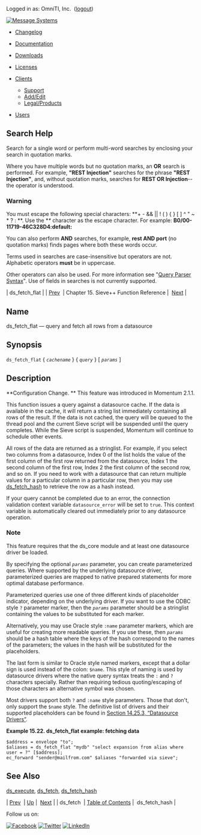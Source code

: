Logged in as: OmniTI, Inc.  ([logout](https://support.messagesystems.com/logout.php))

[![Message Systems](https://support.messagesystems.com/images/ms-white205.png)](https://support.messagesystems.com/start.php) 

*   [Changelog](https://support.messagesystems.com/start.php?show=changelog)
*   [Documentation](https://support.messagesystems.com/docs/)
*   [Downloads](https://support.messagesystems.com/start.php)

*   [Licenses](https://support.messagesystems.com/license_summary.php)
*   <a href="">Clients</a>
    *   [Support](https://support.messagesystems.com/cs.php)
    *   [Add/Edit](https://support.messagesystems.com/edit_client.php)
    *   [Legal/Products](https://support.messagesystems.com/edit_products.php)
*   [Users](https://support.messagesystems.com/edit_customer.php)

## Search Help

Search for a single word or perform multi-word searches by enclosing your search in quotation marks.

Where you have multiple words but no quotation marks, an **OR** search is performed. For example, **"REST Injection"** searches for the phrase **"REST Injection"**, and, without quotation marks, searches for **REST OR Injection**--the operator is understood.

### Warning

You must escape the following special characters: **+ - && || ! ( ) { } [ ] ^ " ~ * ? : \**. Use the **\** character as the escape character. For example: **B0/00-11719-46C328D4\:default\:**

You can also perform **AND** searches, for example, **rest AND port** (no quotation marks) finds pages where both these words occur.

Terms used in searches are case-insensitive but operators are not. Alphabetic operators **must** be in uppercase.

Other operators can also be used. For more information see "[Query Parser Syntax](https://lucene.apache.org/core/old_versioned_docs/versions/3_0_0/queryparsersyntax.html)". Use of fields in searches is not currently supported.

| ds_fetch_flat |
| [Prev](sieve.ref.ds_fetch.php)  | Chapter 15. Sieve++ Function Reference |  [Next](sieve.ref.ds_fetch_hash.php) |

<a name="sieve.ref.ds_fetch_flat"></a>
## Name

ds_fetch_flat — query and fetch all rows from a datasource

## Synopsis

`ds_fetch_flat` { *`cachename`* } { *`query`* } [ *`params`* ]

<a name="idp13693984"></a>
## Description

**Configuration Change. ** This feature was introduced in Momentum 2.1.1.

This function issues a query against a datasource cache. If the data is available in the cache, it will return a string list immediately containing all rows of the result. If the data is not cached, the query will be queued to the thread pool and the current Sieve script will be suspended until the query completes. While the Sieve script is suspended, Momentum will continue to schedule other events.

All rows of the data are returned as a stringlist. For example, if you select two columns from a datasource, Index 0 of the list holds the value of the first column of the first row returned from the datasource, Index 1 the second column of the first row, Index 2 the first column of the second row, and so on. If you need to work with a datasource that can return multiple values for a particular column in a particular row, then you may use [ds_fetch_hash](sieve.ref.ds_fetch_hash.php "ds_fetch_hash") to retrieve the row as a hash instead.

If your query cannot be completed due to an error, the connection validation context variable `datasource_error` will be set to `true`. This context variable is automatically cleared out immediately prior to any datasource operation.

### Note

This feature requires that the ds_core module and at least one datasource driver be loaded.

By specifying the optional *`params`* parameter, you can create parameterized queries. Where supported by the underlying datasource driver, parameterized queries are mapped to native prepared statements for more optimal database performance.

Parameterized queries use one of three different kinds of placeholder indicator, depending on the underlying driver. If you want to use the ODBC style `?` parameter marker, then the *`params`* parameter should be a stringlist containing the values to be substituted for each marker.

Alternatively, you may use Oracle style `:name` parameter markers, which are useful for creating more readable queries. If you use these, then *`params`* should be a hash table where the keys of the hash correspond to the names of the parameters; the values in the hash will be substituted for the placeholders.

The last form is similar to Oracle style named markers, except that a dollar sign is used instead of the colon: `$name`. This style of naming is used by datasource drivers where the native query syntax treats the `:` and `?` characters specially. Rather than requiring tedious quoting/escaping of those characters an alternative symbol was chosen.

Most drivers support both `?` and `:name` style parameters. Those that don't, only support the `$name` style. The definitive list of drivers and their supported placeholders can be found in [Section 14.25.3, “Datasource Drivers”](modules.ds_core.php#modules.ds_core.drivers "14.25.3. Datasource Drivers").

<a name="example.ds_fetch_flat"></a>

**Example 15.22. ds_fetch_flat example: fetching data**

```
$address = envelope "to";
$aliases = ds_fetch_flat "mydb" "select expansion from alias where user = ?" [$address];
ec_forward "sender@mailfrom.com" $aliases "forwarded via sieve";
```

<a name="idp13716480"></a>
## See Also

[ds_execute](sieve.ref.ds_execute.php "ds_execute"), [ds_fetch](sieve.ref.ds_fetch.php "ds_fetch"), [ds_fetch_hash](sieve.ref.ds_fetch_hash.php "ds_fetch_hash")

| [Prev](sieve.ref.ds_fetch.php)  | [Up](sieve.ref.php) |  [Next](sieve.ref.ds_fetch_hash.php) |
| ds_fetch  | [Table of Contents](index.php) |  ds_fetch_hash |

Follow us on:

[![Facebook](https://support.messagesystems.com/images/icon-facebook.png)](http://www.facebook.com/messagesystems) [![Twitter](https://support.messagesystems.com/images/icon-twitter.png)](http://twitter.com/#!/MessageSystems) [![LinkedIn](https://support.messagesystems.com/images/icon-linkedin.png)](http://www.linkedin.com/company/message-systems)